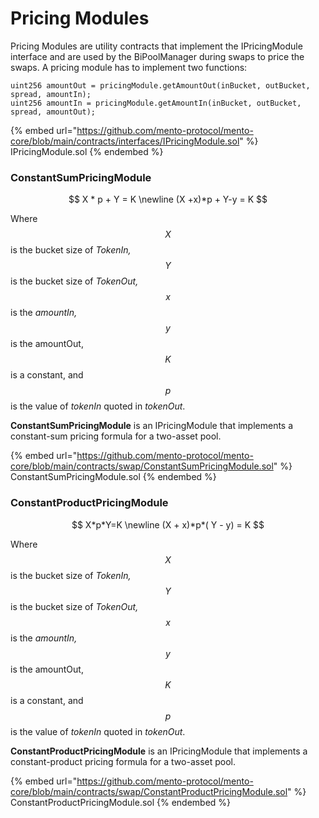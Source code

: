 # Pricing Modules

Pricing Modules are utility contracts that implement the IPricingModule interface and are used by the BiPoolManager during swaps to price the swaps. A pricing module has to implement two functions:

```solidity
uint256 amountOut = pricingModule.getAmountOut(inBucket, outBucket, spread, amountIn);
uint256 amountIn = pricingModule.getAmountIn(inBucket, outBucket, spread, amountOut);
```

{% embed url="https://github.com/mento-protocol/mento-core/blob/main/contracts/interfaces/IPricingModule.sol" %}
IPricingModule.sol
{% endembed %}

### ConstantSumPricingModule

$$
X * p + Y = K \newline
(X +x)*p + Y-y = K
$$

Where $$X$$is the bucket size of _TokenIn,_ $$Y$$is the bucket size of _TokenOut,_ $$x$$ is the _amountIn,_ $$y$$ is the amountOut, $$K$$is a constant, and $$p$$ is the value of _tokenIn_ quoted in _tokenOut_.



**ConstantSumPricingModule** is an IPricingModule that implements a constant-sum pricing formula for a two-asset pool.&#x20;

{% embed url="https://github.com/mento-protocol/mento-core/blob/main/contracts/swap/ConstantSumPricingModule.sol" %}
ConstantSumPricingModule.sol
{% endembed %}

### ConstantProductPricingModule

$$
X*p*Y=K \newline
(X + x)*p*( Y - y) = K
$$

Where $$X$$is the bucket size of _TokenIn,_ $$Y$$is the bucket size of _TokenOut,_ $$x$$is the _amountIn,_ $$y$$ is the amountOut, $$K$$is a constant, and $$p$$ is the value of _tokenIn_ quoted in _tokenOut_.

**ConstantProductPricingModule** is an IPricingModule that implements a constant-product pricing formula for a two-asset pool.

{% embed url="https://github.com/mento-protocol/mento-core/blob/main/contracts/swap/ConstantProductPricingModule.sol" %}
ConstantProductPricingModule.sol
{% endembed %}

